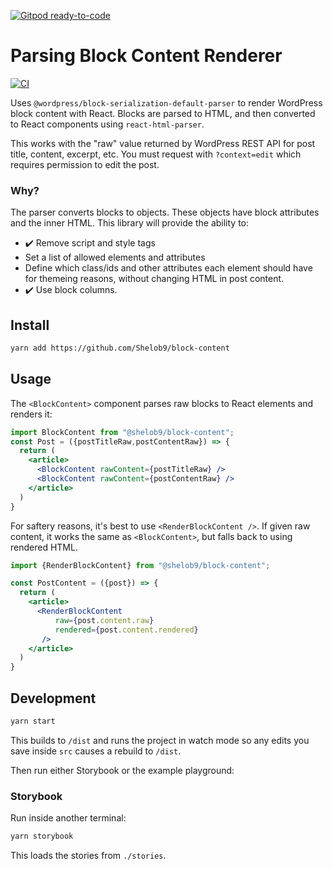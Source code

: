 [![Gitpod ready-to-code](https://img.shields.io/badge/Gitpod-ready--to--code-blue?logo=gitpod)](https://gitpod.io/#https://github.com/Shelob9/block-content)

# Parsing Block Content Renderer

[![CI](https://github.com/Shelob9/block-content/actions/workflows/main.yml/badge.svg)](https://github.com/Shelob9/block-content/actions/workflows/main.yml)

Uses `@wordpress/block-serialization-default-parser` to render WordPress block content with React. Blocks are parsed to HTML, and then converted to React components using `react-html-parser`.

This works with the "raw" value returned by WordPress REST API for post title, content, excerpt, etc. You must request with `?context=edit` which requires permission to edit the post.

### Why?

The parser converts blocks to objects. These objects have block attributes and the inner HTML. This library will provide the ability to:

- ✔️ Remove script and style tags
- Set a list of allowed elements and attributes
- Define which class/ids and other attributes each element should have for themeing reasons, without changing HTML in post content.
- ✔️ Use block columns.

## Install

```sh
yarn add https://github.com/Shelob9/block-content
```

## Usage

The `<BlockContent>` component parses raw blocks to React elements and renders it:

```jsx
import BlockContent from "@shelob9/block-content";
const Post = ({postTitleRaw,postContentRaw}) => {
  return (
    <article>
      <BlockContent rawContent={postTitleRaw} />
      <BlockContent rawContent={postContentRaw} />
    </article>
  )
}
```

For saftery reasons, it's best to use `<RenderBlockContent />`. If given raw content, it works the same as `<BlockContent>`, but falls back to using rendered HTML.

```jsx
import {RenderBlockContent} from "@shelob9/block-content";

const PostContent = ({post}) => {
  return (
    <article>
      <RenderBlockContent 
          raw={post.content.raw}
          rendered={post.content.rendered}
       />
    </article>
  )
}
```

## Development

```bash
yarn start
```

This builds to `/dist` and runs the project in watch mode so any edits you save inside `src` causes a rebuild to `/dist`.

Then run either Storybook or the example playground:

### Storybook

Run inside another terminal:

```bash
yarn storybook
```

This loads the stories from `./stories`.
